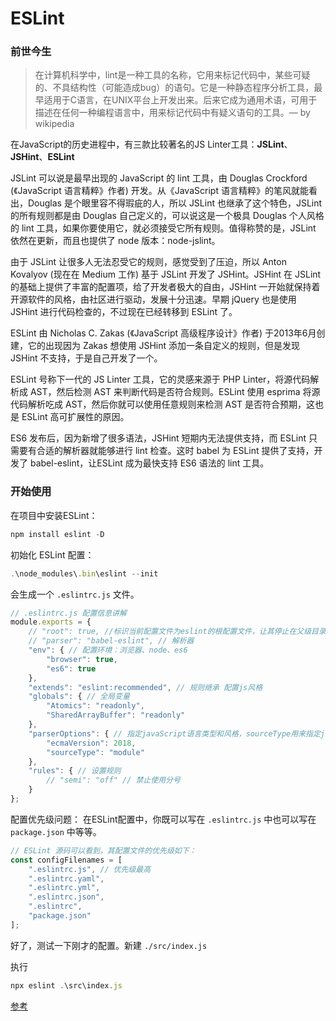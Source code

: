 
# ESLint

### 前世今生

> 在计算机科学中，lint是一种工具的名称，它用来标记代码中，某些可疑的、不具结构性（可能造成bug）的语句。它是一种静态程序分析工具，最早适用于C语言，在UNIX平台上开发出来。后来它成为通用术语，可用于描述在任何一种编程语言中，用来标记代码中有疑义语句的工具。— by wikipedia

在JavaScript的历史进程中，有三款比较著名的JS Linter工具：**JSLint**、**JSHint**、**ESLint** 

JSLint 可以说是最早出现的 JavaScript 的 lint 工具，由 Douglas Crockford (《JavaScript 语言精粹》作者) 开发。从《JavaScript 语言精粹》的笔风就能看出，Douglas 是个眼里容不得瑕疵的人，所以 JSLint 也继承了这个特色，JSLint 的所有规则都是由 Douglas 自己定义的，可以说这是一个极具 Douglas 个人风格的 lint 工具，如果你要使用它，就必须接受它所有规则。值得称赞的是，JSLint 依然在更新，而且也提供了 node 版本：node-jslint。

由于 JSLint 让很多人无法忍受它的规则，感觉受到了压迫，所以 Anton Kovalyov (现在在 Medium 工作) 基于 JSLint 开发了 JSHint。JSHint 在 JSLint 的基础上提供了丰富的配置项，给了开发者极大的自由，JSHint 一开始就保持着开源软件的风格，由社区进行驱动，发展十分迅速。早期 jQuery 也是使用 JSHint 进行代码检查的，不过现在已经转移到 ESLint 了。

ESLint 由 Nicholas C. Zakas (《JavaScript 高级程序设计》作者) 于2013年6月创建，它的出现因为 Zakas 想使用 JSHint 添加一条自定义的规则，但是发现 JSHint 不支持，于是自己开发了一个。

ESLint 号称下一代的 JS Linter 工具，它的灵感来源于 PHP Linter，将源代码解析成 AST，然后检测 AST 来判断代码是否符合规则。ESLint 使用 esprima 将源代码解析吃成 AST，然后你就可以使用任意规则来检测 AST 是否符合预期，这也是 ESLint 高可扩展性的原因。

ES6 发布后，因为新增了很多语法，JSHint 短期内无法提供支持，而 ESLint 只需要有合适的解析器就能够进行 lint 检查。这时 babel 为 ESLint 提供了支持，开发了 babel-eslint，让ESLint 成为最快支持 ES6 语法的 lint 工具。

### 开始使用

在项目中安装ESLint：

```js
npm install eslint -D
```

初始化 ESLint 配置：

```js
.\node_modules\.bin\eslint --init
```

会生成一个 `.eslintrc.js` 文件。

```js
// .eslintrc.js 配置信息讲解
module.exports = {
    // "root": true, //标识当前配置文件为eslint的根配置文件，让其停止在父级目录中继续寻找。
    // "parser": "babel-eslint", // 解析器
    "env": { // 配置环境：浏览器、node、es6
        "browser": true,
        "es6": true
    },
    "extends": "eslint:recommended", // 规则继承 配置js风格
    "globals": { // 全局变量
        "Atomics": "readonly",
        "SharedArrayBuffer": "readonly"
    },
    "parserOptions": { // 指定javaScript语言类型和风格，sourceType用来指定js导入的方式，默认是script，此处设置为module，指某块导入方式
        "ecmaVersion": 2018,
        "sourceType": "module"
    },
    "rules": { // 设置规则
        // "semi": "off" // 禁止使用分号
    }
};
```

配置优先级问题：
在ESLint配置中，你既可以写在 `.eslintrc.js` 中也可以写在 `package.json` 中等等。

```js
// ESLint 源码可以看到，其配置文件的优先级如下：
const configFilenames = [
    ".eslintrc.js", // 优先级最高
    ".eslintrc.yaml",
    ".eslintrc.yml",
    ".eslintrc.json",
    ".eslintrc",
    "package.json"
];
```

好了，测试一下刚才的配置。新建 `./src/index.js` 

执行

```js
npx eslint .\src\index.js
```


[参考](https://mp.weixin.qq.com/s?__biz=MzA5MjQ0Mjk2NA==&mid=2247484785&idx=1&sn=6e1b0c11764a6d5ecd627c4f47a97a2b&chksm=906c5d4aa71bd45cb2453e9cc53491f1c009ef79e023fae290bbfb8368d1d7720f4ffd788976&scene=21#wechat_redirect)



